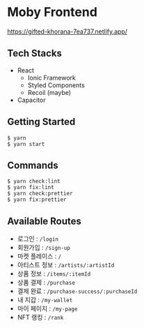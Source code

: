 # Moby Frontend

https://gifted-khorana-7ea737.netlify.app/

## Tech Stacks

- React
  - Ionic Framework
  - Styled Components
  - Recoil (maybe)
- Capacitor

## Getting Started

```
$ yarn
$ yarn start
```

## Commands

```
$ yarn check:lint
$ yarn fix:lint
$ yarn check:prettier
$ yarn fix:prettier
```

## Available Routes

- 로그인 : `/login`
- 회원가입 : `/sign-up`
- 마켓 플레이스 : `/`
- 아티스트 정보 : `/artists/:artistId`
- 상품 정보 : `/items/:itemId`
- 상품 결제 : `/purchase`
- 결제 완료 : `/purchase-success/:purchaseId`
- 내 지갑 : `/my-wallet`
- 마이 페이지 : `/my-page`
- NFT 랭킹 : `/rank`
